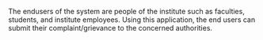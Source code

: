 The endusers of the system are people of the institute such as faculties, students, and institute employees. Using this application, the
end users can submit their complaint/grievance to the concerned authorities.
